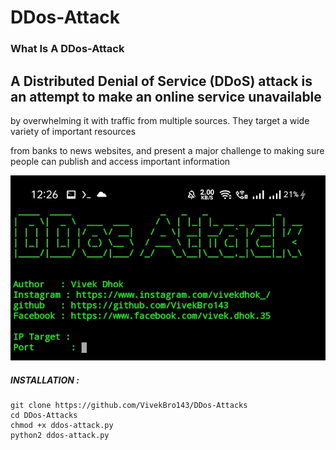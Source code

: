 # DDos-Attack 

### What Is A DDos-Attack

## A Distributed Denial of Service (DDoS) attack is an attempt to make an online service unavailable 

by overwhelming it with traffic from multiple sources. They target a wide variety of important resources

from banks to news websites, and present a major challenge to making sure people can publish and access important information


![IMG_20210907_123207](https://github.com/VivekBro143/DDos-Attacks/blob/75f1fc4a0dafbb7ad67d54e4ecaa38ea37ad48fc/IMG_20210907_123207.jpg)


##### INSTALLATION :
```
git clone https://github.com/VivekBro143/DDos-Attacks
cd DDos-Attacks
chmod +x ddos-attack.py
python2 ddos-attack.py
